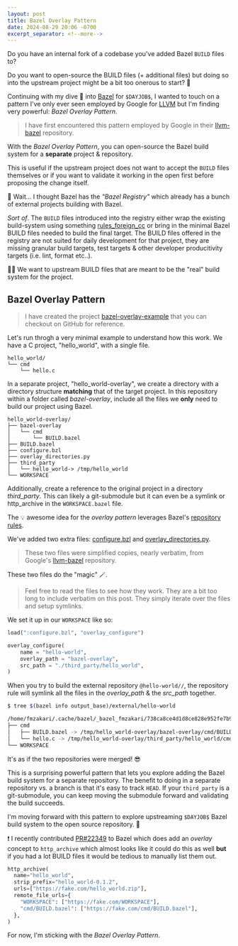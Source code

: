 ```yaml
---
layout: post
title: Bazel Overlay Pattern
date: 2024-08-29 20:06 -0700
excerpt_separator: <!--more-->
---
```


Do you have an internal fork of a codebase you've added Bazel `BUILD` files to?

Do you want to open-source the BUILD files (+ additional files) but doing so into the upstream project might be a bit too onerous to start? 🤔

Continuing with my dive 🤿 into [Bazel](https://bazel.build/) for `$DAYJOB$`, I wanted to touch on a pattern I've only ever seen employed by Google for [LLVM](https://github.com/llvm/llvm-project) but I'm finding very powerful: _Bazel Overlay Pattern_.

<!--more-->

> I have first encountered this pattern employed by Google in their [llvm-bazel](https://github.com/google/llvm-bazel) repository.

With the _Bazel Overlay Pattern_, you can open-source the Bazel build system for a **separate** project & repository.

This is useful if the upstream project does not want to accept the `BUILD` files themselves or if you want to validate it working in the open first before proposing the change itself.

🤨 Wait... I thought Bazel has the _"Bazel Registry"_ which already has a bunch of external projects building with Bazel.

_Sort of_. The `BUILD` files introduced into the registry either wrap the existing build-system using something [rules_foreign_cc](https://github.com/bazelbuild/rules_foreign_cc) or bring in the minimal Bazel BUILD files needed to build the final target. The BUILD files offered in the registry are not suited for daily development for that project, they are missing granular build targets, test targets & other developer producitivity targets (i.e. lint, format etc..).

🤌🏼 We want to upstream BUILD files that are meant to be the "real" build system for the project.

## Bazel Overlay Pattern

> I have created the project [bazel-overlay-example](https://github.com/fzakaria/bazel-overlay-example) that you can checkout on GitHub for reference.

Let's run throgh a very minimal example to understand how this work.
We have a C project, "hello_world", with a single file.

```
hello_world/
└── cmd
    └── hello.c
```

In a separate project, "hello_world-overlay", we create a directory with a directory structure **matching** that of the target project.
In this repository within a folder called _bazel-overlay_, include all the files we **only** need to build our project using Bazel.

```
hello_world-overlay/
├── bazel-overlay
│   └── cmd
│       └── BUILD.bazel
├── BUILD.bazel
├── configure.bzl
├── overlay_directories.py
├── third_party
│   └── hello_world-> /tmp/hello_world
└── WORKSPACE
```

Additionally, create a reference to the original project in a directory _third_party_. This can likely a git-submodule but it can even be a symlink or http_archive in the `WORKSPACE.bazel` file.

The 💡 awesome idea for the _overlay pattern_ leverages Bazel's [repository rules](https://bazel.build/extending/repo).

We've added two extra files: [configure.bzl](https://github.com/fzakaria/bazel-overlay-example/blob/main/configure.bzl) and [overlay_directories.py](https://github.com/fzakaria/bazel-overlay-example/blob/main/overlay_directories.py).

> These two files were simplified copies, nearly verbatim, from Google's [llvm-bazel](https://github.com/google/llvm-bazel) repository.

These two files do the "magic" 🪄.

> Feel free to read the files to see how they work. They are a bit too long to include verbatim on this post. They simply iterate over the files and setup symlinks.

We set it up in our `WORKSPACE` like so:

```python
load(":configure.bzl", "overlay_configure")

overlay_configure(
    name = "hello-world",
    overlay_path = "bazel-overlay",
    src_path = "./third_party/hello_world",
)
```

When you try to build the external repository `@hello-world//`, the repository rule will symlink all the files in the _overlay_path_ & the _src_path_ together.

```bash
$ tree $(bazel info output_base)/external/hello-world

/home/fmzakari/.cache/bazel/_bazel_fmzakari/738ca8ce4d1d8ce828e952fe7b9fdd95/external/hello-world
├── cmd
│   ├── BUILD.bazel -> /tmp/hello_world-overlay/bazel-overlay/cmd/BUILD.bazel
│   └── hello.c -> /tmp/hello_world-overlay/third_party/hello_world/cmd/hello.c
└── WORKSPACE
```

It's as if the two repositories were merged! 😎

This is a surprising powerful pattern that lets you explore adding the Bazel build system for a separate repository. The benefit to doing in a separate repository vs. a branch is that it's easy to track `HEAD`. If your `third_party` is a git-submodule, you can keep moving the submodule forward and validating the build succeeds.

I'm moving forward with this pattern to explore upstreaming `$DAYJOB$` Bazel build system to the open source repository. 🙌

❗ I recently contributed [PR#22349](https://github.com/bazelbuild/bazel/pull/22349) to Bazel which does add an _overlay_ concept to `http_archive` which almost looks like it could do this as well **but** if you had a lot BUILD files it would be tedious to manually list them out.

```python
http_archive(
  name="hello_world",
  strip_prefix="hello_world-0.1.2",
  urls=["https://fake.com/hello_world.zip"],
  remote_file_urls={
    "WORKSPACE": ["https://fake.com/WORKSPACE"],
    "cmd/BUILD.bazel": ["https://fake.com/cmd/BUILD.bazel"],
  },
)
```

For now, I'm sticking with the _Bazel Overlay Pattern_.